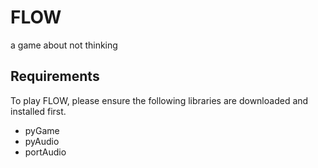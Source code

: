 # FLOW
a game about not thinking


## Requirements
To play FLOW, please ensure the following libraries are downloaded and installed first.
* pyGame
* pyAudio
* portAudio
